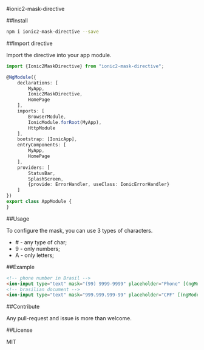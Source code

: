 #ionic2-mask-directive

##Install

```bash
npm i ionic2-mask-directive --save
```

##Import directive

Import the directive into your app module.

```typescript
import {Ionic2MaskDirective} from "ionic2-mask-directive";

@NgModule({
    declarations: [
        MyApp,
        Ionic2MaskDirective,
        HomePage
    ],
    imports: [
        BrowserModule,
        IonicModule.forRoot(MyApp),
        HttpModule
    ],
    bootstrap: [IonicApp],
    entryComponents: [
        MyApp,
        HomePage
    ],
    providers: [
        StatusBar,
        SplashScreen,
        {provide: ErrorHandler, useClass: IonicErrorHandler}        
    ]
})
export class AppModule {
}
```

##Usage

To configure the mask, you can use 3 types of characters.

* \# - any type of char;
* 9 - only numbers;
* A - only letters;

##Example

```html
<!-- phone number in Brasil -->
<ion-input type="text" mask="(99) 9999-9999" placeholder="Phone" [(ngModel)]="user.phone" required></ion-input>
<!-- brasilian document -->
<ion-input type="text" mask="999.999.999-99" placeholder="CPF" [(ngModel)]="user.document" required></ion-input>
```

##Contribute

Any pull-request and issue is more than welcome.

##License

MIT 
 